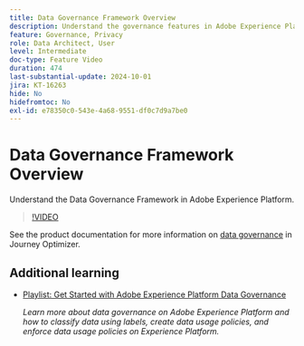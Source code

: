 ```yaml
---
title: Data Governance Framework Overview
description: Understand the governance features in Adobe Experience Platform.
feature: Governance, Privacy
role: Data Architect, User
level: Intermediate
doc-type: Feature Video
duration: 474
last-substantial-update: 2024-10-01
jira: KT-16263
hide: No
hidefromtoc: No
exl-id: e78350c0-543e-4a68-9551-df0c7d9a7be0
---
```

# Data Governance Framework Overview

Understand the Data Governance Framework in Adobe Experience Platform.

>[!VIDEO](https://video.tv.adobe.com/v/29708/?learn=on)

See the product documentation for more information on [data governance](https://experienceleague.adobe.com/en/docs/journey-optimizer/using/privacy/action-privacy-restricted) in Journey Optimizer.

## Additional learning

* [Playlist: Get Started with Adobe Experience Platform Data Governance](https://experienceleague.adobe.com/en/playlists/experience-platform-get-started-with-data-governance) 
  
  *Learn more about data governance on Adobe Experience Platform and how to classify data using labels, create data usage policies, and enforce data usage policies on Experience Platform.*

